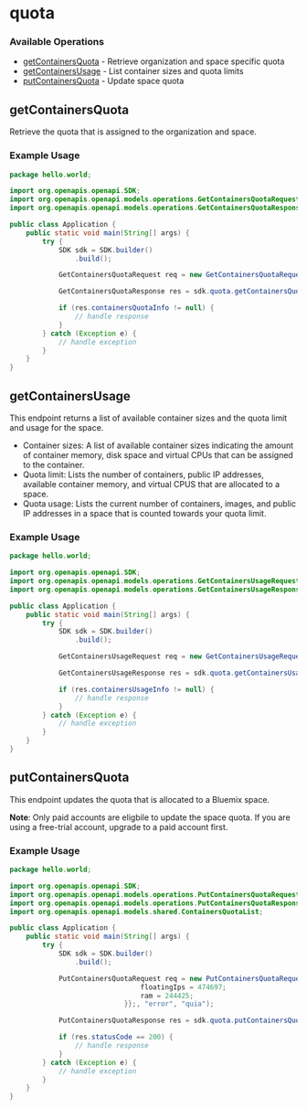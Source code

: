 # quota

### Available Operations

* [getContainersQuota](#getcontainersquota) - Retrieve organization and space specific quota
* [getContainersUsage](#getcontainersusage) - List container sizes and quota limits
* [putContainersQuota](#putcontainersquota) - Update space quota

## getContainersQuota

Retrieve the quota that is assigned to the organization and space.

### Example Usage

```java
package hello.world;

import org.openapis.openapi.SDK;
import org.openapis.openapi.models.operations.GetContainersQuotaRequest;
import org.openapis.openapi.models.operations.GetContainersQuotaResponse;

public class Application {
    public static void main(String[] args) {
        try {
            SDK sdk = SDK.builder()
                .build();

            GetContainersQuotaRequest req = new GetContainersQuotaRequest("occaecati", "numquam");            

            GetContainersQuotaResponse res = sdk.quota.getContainersQuota(req);

            if (res.containersQuotaInfo != null) {
                // handle response
            }
        } catch (Exception e) {
            // handle exception
        }
    }
}
```

## getContainersUsage

This endpoint returns a list of available container sizes and the quota limit and usage for the space. 

- Container sizes: A list of available container sizes indicating the amount of container memory, disk space and virtual CPUs that can be assigned to the container.
- Quota limit: Lists the number of containers, public IP addresses, available container memory, and virtual CPUS that are allocated to a space. 
- Quota usage: Lists the current number of containers, images, and public IP addresses in a space that is counted towards your quota limit. 

### Example Usage

```java
package hello.world;

import org.openapis.openapi.SDK;
import org.openapis.openapi.models.operations.GetContainersUsageRequest;
import org.openapis.openapi.models.operations.GetContainersUsageResponse;

public class Application {
    public static void main(String[] args) {
        try {
            SDK sdk = SDK.builder()
                .build();

            GetContainersUsageRequest req = new GetContainersUsageRequest("commodi", "quam");            

            GetContainersUsageResponse res = sdk.quota.getContainersUsage(req);

            if (res.containersUsageInfo != null) {
                // handle response
            }
        } catch (Exception e) {
            // handle exception
        }
    }
}
```

## putContainersQuota

This endpoint updates the quota that is allocated to a Bluemix space. 

 **Note**: Only paid accounts are eligbile to update the space quota. If you are using a free-trial account, upgrade to a paid account first.

### Example Usage

```java
package hello.world;

import org.openapis.openapi.SDK;
import org.openapis.openapi.models.operations.PutContainersQuotaRequest;
import org.openapis.openapi.models.operations.PutContainersQuotaResponse;
import org.openapis.openapi.models.shared.ContainersQuotaList;

public class Application {
    public static void main(String[] args) {
        try {
            SDK sdk = SDK.builder()
                .build();

            PutContainersQuotaRequest req = new PutContainersQuotaRequest(                new ContainersQuotaList() {{
                                floatingIps = 474697;
                                ram = 244425;
                            }};, "error", "quia");            

            PutContainersQuotaResponse res = sdk.quota.putContainersQuota(req);

            if (res.statusCode == 200) {
                // handle response
            }
        } catch (Exception e) {
            // handle exception
        }
    }
}
```
